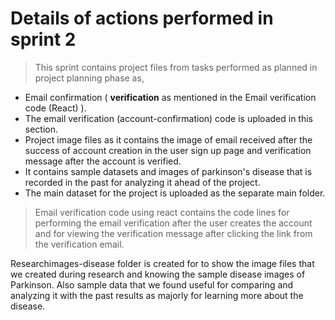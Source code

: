 # Details of actions performed in sprint 2

> This sprint contains project files from tasks performed as planned in project planning phase as,

- Email confirmation ( **verification**  as mentioned in the Email verification code (React) ).
- The email verification (account-confirmation) code is uploaded in this section.
- Project image files as it contains the image of email received after the success of account creation in the user sign up page and verification message after the account is verified.
- It contains sample datasets and images of parkinson's disease that is recorded in the past for analyzing it ahead of the project.
- The main dataset for the project is uploaded as the separate main folder.


> Email verification code using react contains the code lines for performing the email verification after the user creates the account and for viewing the verification message after clicking the link from the verification email.

Researchimages-disease folder is created for to show the image files that we created during research and knowing the sample disease images of Parkinson. Also sample data that we found useful for comparing and analyzing it with the past results as majorly for learning more about the disease.
